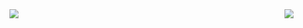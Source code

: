 <img align="left" src="https://github-readme-stats.vercel.app/api?username=3cfi&include_all_commits=true&count_private-true&custom_title=3cfi'%20GitHub%20Stats&line_height=30&show_icons=true&hide_border=true&bg_color=192133&title_color=efb752&icon_color=efb752&text_color=70bed9">
<img align="right" src="https://github-readme-stats.vercel.app/api/top-langs/?username=3cfi
<img align="right" src="https://github-readme-stats.vercel.app/api/top-langs/?username=ckend&layout=compact">
